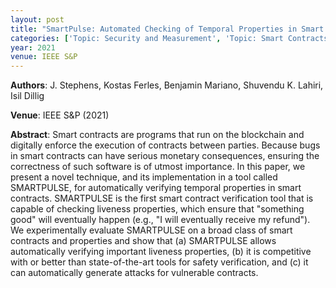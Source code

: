 ```yaml
---
layout: post
title: "SmartPulse: Automated Checking of Temporal Properties in Smart Contracts"
categories: ['Topic: Security and Measurement', 'Topic: Smart Contracts', '2021', 'Venue: IEEE S&P']
year: 2021
venue: IEEE S&P
---
```

**Authors**: J. Stephens, Kostas Ferles, Benjamin Mariano, Shuvendu K. Lahiri, Isil Dillig

**Venue**: IEEE S&P (2021)

**Abstract**: Smart contracts are programs that run on the blockchain and digitally enforce the execution of contracts between parties. Because bugs in smart contracts can have serious monetary consequences, ensuring the correctness of such software is of utmost importance. In this paper, we present a novel technique, and its implementation in a tool called SMARTPULSE, for automatically verifying temporal properties in smart contracts. SMARTPULSE is the first smart contract verification tool that is capable of checking liveness properties, which ensure that "something good" will eventually happen (e.g., "I will eventually receive my refund"). We experimentally evaluate SMARTPULSE on a broad class of smart contracts and properties and show that (a) SMARTPULSE allows automatically verifying important liveness properties, (b) it is competitive with or better than state-of-the-art tools for safety verification, and (c) it can automatically generate attacks for vulnerable contracts.
